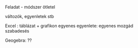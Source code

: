 Feladat - módszer ötletel

változók, egyenletek stb

Excel : táblázat + grafikon
  egyenes egyenlete:
  egyenes mozgád
  szabadesés
  
  
Geogebra: ??
  
